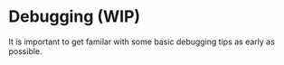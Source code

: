 Debugging (WIP)
=========

It is important to get familar with some basic debugging tips as early as possible.
